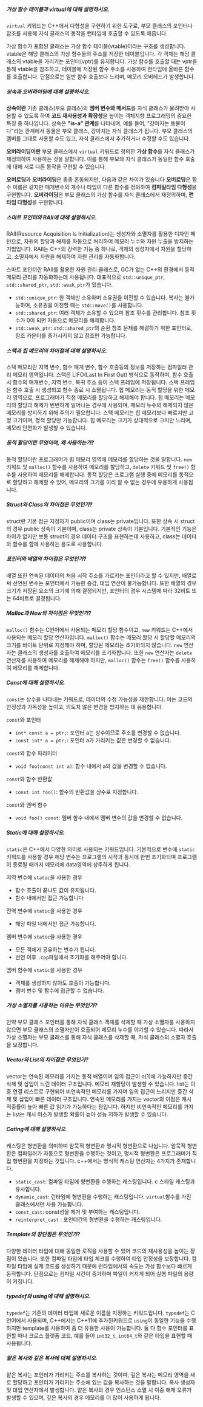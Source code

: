 ##### 가상 함수 테이블과 virtual에 대해 설명하시오.
`virtual` 키워드는 C++에서 다형성을 구현하기 위한 도구로, 부모 클래스의 포인터나 참조를 사용해 자식 클래스의 동작을 런타임에 호출할 수 있도록 해줍니다.

가상 함수가 포함된 클래스는 가상 함수 테이블(vtable)이라는 구조를 생성합니다. vtable은 해당 클래스의 가상 함수들의 주소를 저장한 테이블입니다. 각 객체는 해당 클래스의 vtable을 가리키는 포인터(vptr)를 유지합니다. 가상 함수를 호출할 때는 vptr을 통해 vtable을 참조하고, 테이블에 저장된 함수 주소를 사용하여 런타임에 올바른 함수를 호출합니다. 단점으로는 일반 함수 호출보다 느리며, 메모리 오버헤드가 발생합니다.
##### 상속과 오버라이딩에 대해 설명하시오.
**상속이란** 기존 클래스(부모 클래스)의 **멤버 변수와 메서드**를 자식 클래스가 물려받아 사용할 수 있도록 하여 **코드 재사용성과 확장성**을 높이는 객체지향 프로그래밍의 중요한 특징 중 하나입니다. 상속은 **"is-a" 관계**를 나타내며, 예를 들어, "강아지는 동물이다"라는 관계에서 동물은 부모 클래스, 강아지는 자식 클래스가 됩니다. 부모 클래스의 멤버를 그대로 사용할 수도 있고, 자식 클래스에서 추가하거나 수정할 수도 있습니다.

**오버라이딩이란** 부모 클래스에서 `virtual` 키워드로 정의한 **가상 함수**를 자식 클래스가 재정의하여 사용하는 것을 말합니다. 이를 통해 부모와 자식 클래스가 동일한 함수 호출에 대해 서로 다른 동작을 구현할 수 있습니다.

**오버로딩**과 **오버라이딩**은 종종 혼동되지만, 다음과 같은 차이가 있습니다
**오버로딩**은 함수 이름은 같지만 매개변수의 개수나 타입이 다른 함수를 정의하여 **컴파일타임 다형성**을 구현합니다.
**오버라이딩**은 부모 클래스의 가상 함수를 자식 클래스에서 재정의하며, **런타임 다형성**을 구현합니다.
##### 스마트 포인터와 RAII에 대해 설명하시오.
RAII(Resource Acquisition Is Initialization)는 생성자와 소멸자를 활용한 디자인 패턴으로, 자원의 할당과 해제를 자동으로 처리하여 메모리 누수와 자원 누출을 방지하는 기법입니다. RAII는 C++의 강력한 기능 중 하나로, 객체의 생성자에서 자원을 할당하고, 소멸자에서 자원을 해제하여 자원 관리를 자동화합니다.

스마트 포인터란 RAII를 활용한 자원 관리 클래스로, GC가 없는 C++의 환경에서 동적 메모리 관리를 자동화하는데 사용됩니다. 대표적으로 `std::unique_ptr`, `std::shared_ptr`, `std::weak_ptr`가 있습니다.

- `std::unique_ptr`: 한 객체만 소유하며 소유권을 이전할 수 있습니다. 복사는 불가능하며, 소유권을 이전할 때는 `std::move()`를 사용합니다.
- `std::shared_ptr`: 여러 객체가 소유할 수 있으며 참조 횟수를 관리합니다. 참조 횟수가 0이 되면 자동으로 메모리를 해제합니다.
- `std::weak_ptr`: `std::shared_ptr`의 순환 참조 문제를 해결하기 위한 포인터로, 참조 카운터를 증가시키지 않고 참조만 가능합니다.
##### 스택과 힙 메모리의 차이점에 대해 설명하시오.
스택 메모리란 지역 변수, 함수 매개 변수, 함수 호출등의 정보를 저장하는 컴파일러 관리 메모리 영역입니다. 스택은 LIFO(Last In First Out) 방식으로 동작하며, 함수 호출 시 함수의 매개변수, 지역 변수, 복귀 주소 등이 스택 프레임에 저장됩니다. 스택 프레임은 함수 호출 시 생성되고 함수 종료 시 소멸됩니다. 힙 메모리는 동적 할당을 위한 메모리 영역으로, 프로그래머가 직접 메모리를 할당하고 해제해야 합니다. 힙 메모리는 메모리의 할당과 해제가 빈번하게 일어나는 경우에 사용되며, 메모리 누수와 해제되지 않은 메모리를 방지하기 위해 주의가 필요합니다. 스택 메모리는 힙 메모리보다 빠르지만 고정 크기이며, 정적 할당만 가능합니다. 힙 메모리는 크기가 상대적으로 크지만 느리며, 메모리 단편화가 발생할 수 있습니다.
##### 동적 할당이란 무엇이며, 왜 사용하는가?
동적 할당이란 프로그래머가 힙 메모리 영역에 메모리를 할당하는 것을 말합니다. `new` 키워드 및 `malloc()` 함수를 사용하여 메모리를 할당하고, `delete` 키워드 및 `free()` 함수를 사용하여 메모리를 해제합니다. 동적 할당은 프로그램 실행 중에 메모리를 동적으로 할당하고 해제할 수 있어, 메모리의 크기를 미리 알 수 없는 경우에 유용하게 사용됩니다.
##### Struct와 Class의 차이점은 무엇인가?
struct란 기본 접근 지정자가 public이며 class는 private입니다. 또한 상속 시 struct의 경우 public 상속이 기본이며, class는 private 상속이 기본입니다. 기본적인 기능은 차이가 없지만 보통 struct의 경우 데이터 구조를 표현하는데 사용하고, class는 데이터와 함수를 함께 사용하는 용도로 사용합니다.
##### 포인터와 배열의 차이점은 무엇인가?
배열 또한 연속된 데이터의 처음 시작 주소를 가르키는 포인터라고 할 수 있지만, 배열로써 선언된 변수는 포인터에서 가능한 증감, 대입 연산이 불가능합니다. 또한 배열의 경우 크기가 저장된 요소의 크기에 의해 결정되지만, 포인터의 경우 시스템에 따라 32비트 또는 64비트로 결정됩니다.
##### Malloc과 New의 차이점은 무엇인가?
`malloc()` 함수는 C언어에서 사용되는 메모리 할당 함수이고, `new` 키워드는 C++에서 사용되는 메모리 할당 연산자입니다. `malloc()` 함수는 메모리 할당 시 할당할 메모리의 크기를 바이트 단위로 지정해야 하며, 할당된 메모리는 초기화되지 않습니다. `new` 연산자는 클래스의 생성자를 호출하여 메모리를 초기화합니다. 또한 `new` 연산자는 `delete` 연산자를 사용하여 메모리를 해제해야 하지만, `malloc()` 함수는 `free()` 함수를 사용하여 메모리를 해제합니다.
##### Const에 대해 설명하시오.
`const`는 상수을 나타내는 키워드로, 데이터의 수정 가능성을 제한합니다. 이는 코드의 안정성과 가독성을 높이고, 의도치 않은 변경을 방지하는 데 유용합니다.

`const`와 포인터
- `int* const a = ptr;`: 포인터 a는 상수이므로 주소를 변경할 수 없습니다.
- `const int* a = ptr;`: 포인터 a가 가리키는 값은 변경할 수 없습니다.

`const`와 함수 파라미터
- `void foo(const int a)`: 함수 내에서 a의 값을 변경할 수 없습니다.

`const`와 함수 반환값
- `const int foo()`: 함수의 반환값을 상수로 지정합니다.

`const`와 멤버 함수
- `void foo() const`: 멤버 함수 내에서 멤버 변수의 값을 변경할 수 없습니다.
##### Static에 대해 설명하시오.
`static`은 C++에서 다양한 의미로 사용되는 키워드입니다. 기본적으로 변수에 `static` 키워드를 사용할 경우 해당 변수는 프로그램의 시작과 동시에 한번 초기화되며 프로그램이 종료될 때까지 메모리에 data영역에 상주하게 됩니다.

지역 변수에 `static`을 사용한 경우 
- 함수 호출이 끝나도 값이 유지됩니다. 
- 함수 내에서만 접근 가능합니다

전역 변수에 `static`을 사용한 경우
- 해당 파일 내에서만 접근 가능합니다.

멤버 변수에 `static`을 사용한 경우
- 모든 객체가 공유하는 변수가 됩니다.
- 선언 이후 `.cpp`파일에서 초기화를 해주어야 합니다.

멤버 함수에 `static`을 사용한 경우
- 객체를 생성하지 않아도 호출이 가능합니다.
- 멤버 변수 및 함수에 접근할 수 없습니다.
##### 가상 소멸자를 사용하는 이유는 무엇인가?
만약 부모 클래스 포인터를 통해 자식 클래스 객체를 삭제할 때 가상 소멸자를 사용하지 않으면 부모 클래스의 소멸자만이 호출되어 메모리 누수를 야기할 수 있습니다. 따라서 가상 소멸자는 부모 클래스를 통해 자식 클래스를 삭제할 때, 자식 클래스의 소멸자 호출을 보장합니다. 
##### Vector와 List의 차이점은 무엇인가?
vector는 연속된 메모리를 가지는 동적 배열이며 임의 접근이 o(1)에 가능하지만 중간 삭제 및 삽입이 느린 데이터 구조입니다. 메모리 재할당이 발생할 수 있습니다. list는 이중 연결 리스트로 구현되어 비연속적인 메모리를 가지며 임의 접근이 느리지만 중간 삭제 및 삽입이 빠른 데이터 구조입니다. 연속된 메모리를 가지는 vector의 이점은 캐시 적중률이 높아 빠른 값 읽기가 가능하다는 점입니다. 하지만 비연속적인 메모리를 가지는 list는 캐시 미스가 발생할 확률이 높아 성능 저하가 발생할 수 있습니다.
##### Cating에 대해 설명하시오.
캐스팅은 형변환을 의미하며 암묵적 형변환과 명시적 형변환으로 나뉩니다. 암묵적 형변환은 컴파일러가 자동으로 형변환을 수행하는 것이고, 명시적 형변환은 프로그래머가 직접 형변환을 지정하는 것입니다. c++에서는 명식적 캐스팅 연산자는 4가지가 존재합니다.
- `static_cast`: 컴파일 타임에 형변환을 수행하는 캐스팅입니다. c 스타일 캐스팅과 유사합니다.
- `dynamic_cast`: 런타임에 형변환을 수행하는 캐스팅입니다. `virtual`함수를 가진 클래스에서만 사용 가능합니다.
- `const_cast`: const성을 제거 및 부여하는 캐스팅입니다.
- `reinterpret_cast` : 포인터간의 형변환을 수행하는 캐스팅입니다.
##### Template의 장단점은 무엇인가?
다양한 데이터 타입에 대해 동일한 로직을 사용할 수 있어 코드의 재사용성을 높이는 장점이 있습니다. 또한 컴파일 타임에 타입 체크를 수행하여 타입 안정성을 보장합니다. 컴파일 타임에 실제 코드를 생성하기 때문에 런타임에서의 속도는 가상 함수보다 빠르게 동작합니다. 단점으로는 컴파일 시간이 증가하며 파일이 커지게 되어 실행 파일의 용량이 커집니다.
##### typedef와 using에 대해 설명하시오.
`typedef`는 기존의 데이터 타입에 새로운 이름을 지정하는 키워드입니다. `typedef`는 C언어에서 사용되며, C++에서는 C++11에 추가된키워드로 `using`이 동일한 기능을 수행하지만 template를 사용하여 좀 더 유용한 사용이 가능합니다. 둘 다 함수 포인터를 표현할 때나 크로스 플랫폼 코드, 예를 들어 `int32_t`, `int64_t`와 같은 타입을 표현할 때 사용됩니다.
##### 얕은 복사와 깊은 복사에 대해 설명하시오.
얕은 복사는 포인터가 가리키는 주소를 복사하는 것이며, 깊은 복사는 메모리 영역을 새로 할당하고 포인터가 가리키는 주소에 있는 값을 복사하는 것을 말합니다. 복사 생성자 및 대입 연산자에서 발생합니다. 얕은 복사의 경우 인스턴스 소멸 시 이중 해제 오류가 발생할 수 있으며, 깊은 복사의 경우 메모리를 더 많이 사용하게 됩니다.



